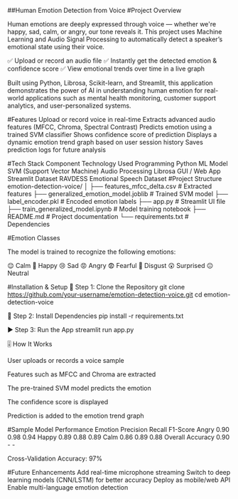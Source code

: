##Human Emotion Detection from Voice
#Project Overview

Human emotions are deeply expressed through voice — whether we're happy, sad, calm, or angry, our tone reveals it.
This project uses Machine Learning and Audio Signal Processing to automatically detect a speaker’s emotional state using their voice.

✅ Upload or record an audio file
✅ Instantly get the detected emotion & confidence score
✅ View emotional trends over time in a live graph

Built using Python, Librosa, Scikit-learn, and Streamlit, this application demonstrates the power of AI in understanding human emotion for real-world applications such as mental health monitoring, customer support analytics, and user-personalized systems.

#Features
Upload or record voice in real-time
Extracts advanced audio features (MFCC, Chroma, Spectral Contrast)
Predicts emotion using a trained SVM classifier
Shows confidence score of prediction
Displays a dynamic emotion trend graph based on user session history
Saves prediction logs for future analysis

#Tech Stack
Component	Technology Used
Programming	Python
ML Model	SVM (Support Vector Machine)
Audio Processing	Librosa
GUI / Web App	Streamlit
Dataset	RAVDESS Emotional Speech Dataset
#Project Structure
emotion-detection-voice/
│
├── features_mfcc_delta.csv          # Extracted features
├── generalized_emotion_model.joblib # Trained SVM model
├── label_encoder.pkl                # Encoded emotion labels
├── app.py                           # Streamlit UI file
├── train_generalized_model.ipynb    # Model training notebook
├── README.md                        # Project documentation
└── requirements.txt                 # Dependencies

#Emotion Classes

The model is trained to recognize the following emotions:

😌 Calm       🙂 Happy       😢 Sad       😡 Angry
😨 Fearful    🤢 Disgust     😲 Surprised 😐 Neutral

#Installation & Setup
🔰 Step 1: Clone the Repository
git clone https://github.com/your-username/emotion-detection-voice.git
cd emotion-detection-voice

🔧 Step 2: Install Dependencies
pip install -r requirements.txt

▶️ Step 3: Run the App
streamlit run app.py

🎚️ How It Works

User uploads or records a voice sample

Features such as MFCC and Chroma are extracted

The pre-trained SVM model predicts the emotion

The confidence score is displayed

Prediction is added to the emotion trend graph

#Sample Model Performance
Emotion	Precision	Recall	F1-Score
Angry	0.90	0.98	0.94
Happy	0.89	0.88	0.89
Calm	0.86	0.89	0.88
Overall Accuracy	0.90	-	-

Cross-Validation Accuracy: 97%

#Future Enhancements
Add real-time microphone streaming
Switch to deep learning models (CNN/LSTM) for better accuracy
Deploy as mobile/web API
Enable multi-language emotion detection
